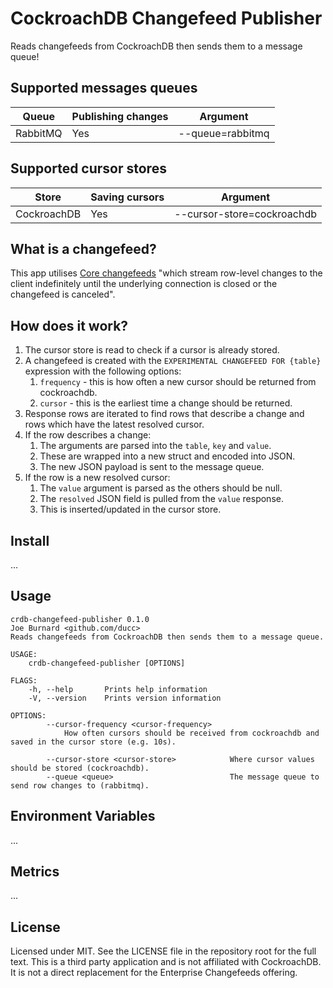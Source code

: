 # CockroachDB Changefeed Publisher
Reads changefeeds from CockroachDB then sends them to a message queue!

## Supported messages queues
| Queue    | Publishing changes | Argument         |
| -------- | ------------------ | ---------------- |
| RabbitMQ | Yes                | --queue=rabbitmq |

## Supported cursor stores
| Store       | Saving cursors | Argument                    |
| ----------- | -------------- | --------------------------- |
| CockroachDB | Yes            |  --cursor-store=cockroachdb |

## What is a changefeed?
This app utilises [Core changefeeds](https://www.cockroachlabs.com/docs/stable/change-data-capture.html) "which stream row-level changes to the client indefinitely until the underlying connection is closed or the changefeed is canceled".

## How does it work?
1. The cursor store is read to check if a cursor is already stored.
1. A changefeed is created with the `EXPERIMENTAL CHANGEFEED FOR {table}` expression with the following options:
    1. `frequency` - this is how often a new cursor should be returned from cockroachdb.
    1. `cursor` - this is the earliest time a change should be returned.
1. Response rows are iterated to find rows that describe a change and rows which have the latest resolved cursor.
1. If the row describes a change:
    1. The arguments are parsed into the `table`, `key` and `value`.
    1. These are wrapped into a new struct and encoded into JSON.
    1. The new JSON payload is sent to the message queue.
1. If the row is a new resolved cursor:
    1. The `value` argument is parsed as the others should be null.
    1. The `resolved` JSON field is pulled from the `value` response.
    1. This is inserted/updated in the cursor store.

## Install
...

## Usage
```
crdb-changefeed-publisher 0.1.0
Joe Burnard <github.com/ducc>
Reads changefeeds from CockroachDB then sends them to a message queue.

USAGE:
    crdb-changefeed-publisher [OPTIONS]

FLAGS:
    -h, --help       Prints help information
    -V, --version    Prints version information

OPTIONS:
        --cursor-frequency <cursor-frequency>
            How often cursors should be received from cockroachdb and saved in the cursor store (e.g. 10s).

        --cursor-store <cursor-store>            Where cursor values should be stored (cockroachdb).
        --queue <queue>                          The message queue to send row changes to (rabbitmq).
```

## Environment Variables
...

## Metrics
...

## License
Licensed under MIT. See the LICENSE file in the repository root for the full text.
This is a third party application and is not affiliated with CockroachDB. It is not a direct replacement for the Enterprise Changefeeds offering.
